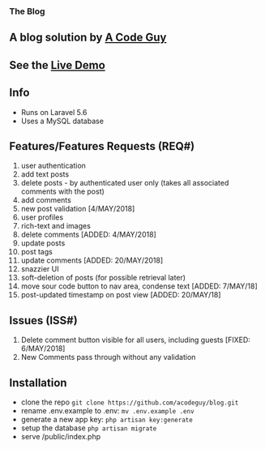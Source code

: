 ### The Blog
## A blog solution by [A Code Guy](https://acodeguy.com)
## See the [Live Demo](https://blog.acodeguy.com)

## Info
- Runs on Laravel 5.6
- Uses a MySQL database

## Features/Features Requests (REQ#)
1. user authentication
2. add text posts
3. delete posts - by authenticated user only (takes all associated comments with the post)
4. add comments
5. new post validation [4/MAY/2018]
6. user profiles
7. rich-text and images
8. delete comments [ADDED: 4/MAY/2018]
9. update posts
10. post tags
11. update comments [ADDED: 20/MAY/2018]
12. snazzier UI
13. soft-deletion of posts (for possible retrieval later)
14. move sour code button to nav area, condense text [ADDED: 7/MAY/18]
15. post-updated timestamp on post view [ADDED: 20/MAY/18]

## Issues (ISS#)
1. Delete comment button visible for all users, including guests [FIXED: 6/MAY/2018]
2. New Comments pass through without any validation


## Installation

- clone the repo `git clone https://github.com/acodeguy/blog.git`
- rename .env.example to .env: `mv .env.example .env`
- generate a new app key: `php artisan key:generate`
- setup the database `php artisan migrate`
- serve /public/index.php

